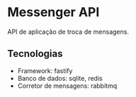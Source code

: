 # Messenger API

API de aplicação de troca de mensagens.

## Tecnologias

- Framework: fastify
- Banco de dados: sqlite, redis
- Corretor de mensagens: rabbitmq
